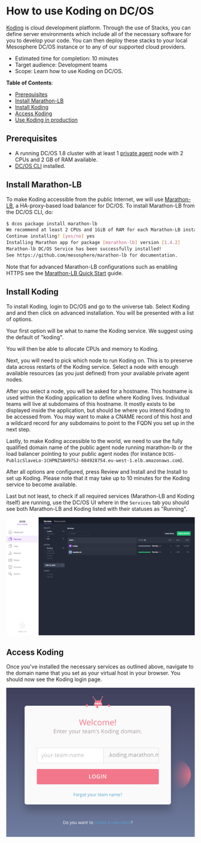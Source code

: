 # How to use Koding on DC/OS

[Koding](https://wwww.koding.com/) is cloud development platform. Through the use of Stacks, you can define server environments which include all of the necessary software for you to develop your code. You can then deploy these stacks to your local Mesosphere DC/OS instance or to any of our supported cloud providers.

- Estimated time for completion: 10 minutes
- Target audience: Development teams
- Scope: Learn how to use Koding on DC/OS.


**Table of Contents**:

- [Prerequisites](#prerequisites)
- [Install Marathon-LB](#install-marathon-lb)
- [Install Koding](#install-koding)
- [Access Koding](#access-koding)
- [Use Koding in production](#use-koding-in-production)

## Prerequisites

- A running DC/OS 1.8 cluster with at least 1 [private agent](https://dcos.io/docs/1.8/overview/concepts/#public) node with 2 CPUs and 2 GB of RAM available.
- [DC/OS CLI](https://dcos.io/docs/1.8/usage/cli/install/) installed.

## Install Marathon-LB

To make Koding accessible from the public Internet, we will use [Marathon-LB](https://github.com/mesosphere/marathon-lb), a HA-proxy-based load balancer for DC/OS. To install Marathon-LB from the DC/OS CLI, do:

```bash
$ dcos package install marathon-lb
We recommend at least 2 CPUs and 1GiB of RAM for each Marathon-LB instance.
Continue installing? [yes/no] yes
Installing Marathon app for package [marathon-lb] version [1.4.2]
Marathon-lb DC/OS Service has been successfully installed!
See https://github.com/mesosphere/marathon-lb for documentation.
```
Note that for advanced Marathon-LB configurations such as enabling HTTPS see the [Marathon-LB Quick Start](https://dcos.io/docs/1.8/usage/service-discovery/marathon-lb/quickstart/) guide.


## Install Koding

To install Koding, login to DC/OS and go to the universe tab. Select Koding and and then click on advanced installation. You will be presented with a list of options.

Your first option will be what to name the Koding service. We suggest using the default of "koding".

You will then be able to allocate CPUs and memory to Koding.

Next, you will need to pick which node to run Koding on. This is to preserve data across restarts of the Koding service. Select a node with enough available resources (as you just defined) from your available private agent nodes.

After you select a node, you will be asked for a hostname. This hostname is used within the Koding application to define where Koding lives. Individual teams will live at subdomains of this hostname. It mostly exists to be displayed inside the application, but should be where you intend Koding to be accessed from. You may want to make a CNAME record of this host and a wildcard record for any subdomains to point to the FQDN you set up in the next step.

Lastly, to make Koding accessible to the world, we need to use the fully qualified domain name of the public agent node running marathon-lb or the load balancer pointing to your public agent nodes (for instance ```DCOS-PublicSlaveLo-1CHPNZSAH97SJ-604928754.eu-west-1.elb.amazonaws.com```).

After all options are configured, press Review and Install and the Install to set up Koding.  Please note that it may take up to 10 minutes for the Koding service to become available.

Last but not least, to check if all required services (Marathon-LB and Koding itself) are running, use the DC/OS UI where in the `Services` tab you should see both Marathon-LB and Koding listed with their statuses as "Running".

![Marathon deployment post-build configuration](img/kodingservices.png)

## Access Koding

Once you've installed the necessary services as outlined above, navigate to the domain name that you set as your virtual host in your browser. You should now see the Koding login page.

![Koding Login Page](img/kodinglogin.png)